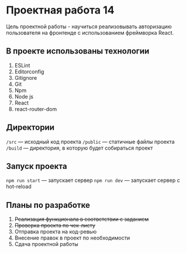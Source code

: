 # Проектная работа 14
Цель проектной работы - научиться реализовывать авторизацию пользователя на фронтенде с использованием фреймворка React.

## В проекте использованы технологии

1. ESLint
2. Editorconfig
3. Gitignore
4. Git
5. Npm
6. Node js
7. React
8. react-router-dom

## Директории
`/src` — исходный код проекта
`/public` — статичные файлы проекта
`/build` — директория, в которую будет собираться проект

## Запуск проекта
`npm run start` — запускает сервер
`npm run dev` — запускает сервер с hot-reload

## Планы по разработке

1. ~~Реализация функционала в соответствии с заданием~~
2. ~~Проверка проекта по чек-листу~~
3. Отправка проекта на код-ревью
4. Внесение правок в проект по необходимости
5. Сдача проектной работы
